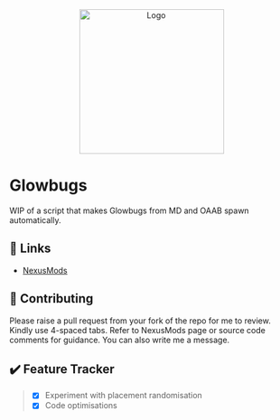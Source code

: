 <!-- PROJECT LOGO -->
<div align="center">
  <a href="https://github.com/tewlwolow/OAAB-Glowbugs-Auto">
    <img src="https://dl.dropboxusercontent.com/s/28iulm16zg7ra1o/Promo_Logo.png" alt="Logo" width="256">
  </a>
</div>

<!-- Main -->
# Glowbugs

WIP of a script that makes Glowbugs from MD and OAAB spawn automatically.

<!-- Links -->
## :link: Links

- [NexusMods](https://www.nexusmods.com/morrowind/mods/50538)

<!-- Contributing -->
## :jigsaw: Contributing

Please raise a pull request from your fork of the repo for me to review. Kindly use 4-spaced tabs.
Refer to NexusMods page or source code comments for guidance. You can also write me a message.

## :heavy_check_mark: Feature Tracker
> - [X] Experiment with placement randomisation
> - [X] Code optimisations
